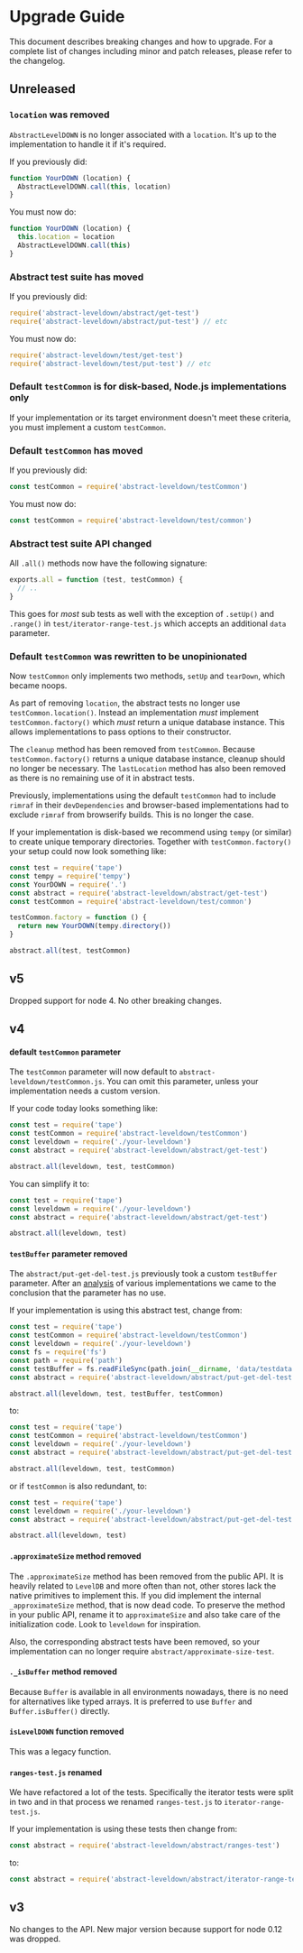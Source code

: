 # Upgrade Guide

This document describes breaking changes and how to upgrade. For a complete list of changes including minor and patch releases, please refer to the changelog.

## Unreleased

### `location` was removed

`AbstractLevelDOWN` is no longer associated with a `location`. It's up to the implementation to handle it if it's required.

If you previously did:

```js
function YourDOWN (location) {
  AbstractLevelDOWN.call(this, location)
}
```

You must now do:

```js
function YourDOWN (location) {
  this.location = location
  AbstractLevelDOWN.call(this)
}
```

### Abstract test suite has moved

If you previously did:

```js
require('abstract-leveldown/abstract/get-test')
require('abstract-leveldown/abstract/put-test') // etc
```

You must now do:

```js
require('abstract-leveldown/test/get-test')
require('abstract-leveldown/test/put-test') // etc
```

### Default `testCommon` is for disk-based, Node.js implementations only

If your implementation or its target environment doesn't meet these criteria, you must implement a custom `testCommon`.

### Default `testCommon` has moved

If you previously did:

```js
const testCommon = require('abstract-leveldown/testCommon')
```

You must now do:

```js
const testCommon = require('abstract-leveldown/test/common')
```

### Abstract test suite API changed

All `.all()` methods now have the following signature:

```js
exports.all = function (test, testCommon) {
  // ..
}
```

This goes for *most* sub tests as well with the exception of `.setUp()` and `.range()` in `test/iterator-range-test.js` which accepts an additional `data` parameter.

### Default `testCommon` was rewritten to be unopinionated

Now `testCommon` only implements two methods, `setUp` and `tearDown`, which became noops.

As part of removing `location`, the abstract tests no longer use `testCommon.location()`. Instead an implementation *must* implement `testCommon.factory()` which *must* return a unique database instance. This allows implementations to pass options to their constructor.

The `cleanup` method has been removed from `testCommon`. Because `testCommon.factory()` returns a unique database instance, cleanup should no longer be necessary. The `lastLocation` method has also been removed as there is no remaining use of it in abstract tests.

Previously, implementations using the default `testCommon` had to include `rimraf` in their `devDependencies` and browser-based implementations had to exclude `rimraf` from browserify builds. This is no longer the case.

If your implementation is disk-based we recommend using `tempy` (or similar) to create unique temporary directories. Together with `testCommon.factory()` your setup could now look something like:

```js
const test = require('tape')
const tempy = require('tempy')
const YourDOWN = require('.')
const abstract = require('abstract-leveldown/abstract/get-test')
const testCommon = require('abstract-leveldown/test/common')

testCommon.factory = function () {
  return new YourDOWN(tempy.directory())
}

abstract.all(test, testCommon)
```

## v5

Dropped support for node 4. No other breaking changes.

## v4

#### default `testCommon` parameter

The `testCommon` parameter will now default to `abstract-leveldown/testCommon.js`. You can omit this parameter, unless your implementation needs a custom version.

If your code today looks something like:

```js
const test = require('tape')
const testCommon = require('abstract-leveldown/testCommon')
const leveldown = require('./your-leveldown')
const abstract = require('abstract-leveldown/abstract/get-test')

abstract.all(leveldown, test, testCommon)
```

You can simplify it to:

```js
const test = require('tape')
const leveldown = require('./your-leveldown')
const abstract = require('abstract-leveldown/abstract/get-test')

abstract.all(leveldown, test)
```

#### `testBuffer` parameter removed

The `abstract/put-get-del-test.js` previously took a custom `testBuffer` parameter. After an [analysis](https://github.com/Level/abstract-leveldown/pull/175#issuecomment-353867144) of various implementations we came to the conclusion that the parameter has no use.

If your implementation is using this abstract test, change from:

```js
const test = require('tape')
const testCommon = require('abstract-leveldown/testCommon')
const leveldown = require('./your-leveldown')
const fs = require('fs')
const path = require('path')
const testBuffer = fs.readFileSync(path.join(__dirname, 'data/testdata.bin'))
const abstract = require('abstract-leveldown/abstract/put-get-del-test')

abstract.all(leveldown, test, testBuffer, testCommon)
```

to:

```js
const test = require('tape')
const testCommon = require('abstract-leveldown/testCommon')
const leveldown = require('./your-leveldown')
const abstract = require('abstract-leveldown/abstract/put-get-del-test')

abstract.all(leveldown, test, testCommon)
```

or if `testCommon` is also redundant, to:

```js
const test = require('tape')
const leveldown = require('./your-leveldown')
const abstract = require('abstract-leveldown/abstract/put-get-del-test')

abstract.all(leveldown, test)
```

#### `.approximateSize` method removed

The `.approximateSize` method has been removed from the public API. It is heavily related to `LevelDB` and more often than not, other stores lack the native primitives to implement this. If you did implement the internal `_approximateSize` method, that is now dead code. To preserve the method in your public API, rename it to `approximateSize` and also take care of the initialization code. Look to `leveldown` for inspiration.

Also, the corresponding abstract tests have been removed, so your implementation can no longer require `abstract/approximate-size-test`.

#### `._isBuffer` method removed

Because `Buffer` is available in all environments nowadays, there is no need for alternatives like typed arrays. It is preferred to use `Buffer` and `Buffer.isBuffer()` directly.

#### `isLevelDOWN` function removed

This was a legacy function.

#### `ranges-test.js` renamed

We have refactored a lot of the tests. Specifically the iterator tests were split in two and in that process we renamed `ranges-test.js` to `iterator-range-test.js`.

If your implementation is using these tests then change from:

```js
const abstract = require('abstract-leveldown/abstract/ranges-test')
```

to:

```js
const abstract = require('abstract-leveldown/abstract/iterator-range-test')
```

## v3

No changes to the API. New major version because support for node 0.12 was dropped.
